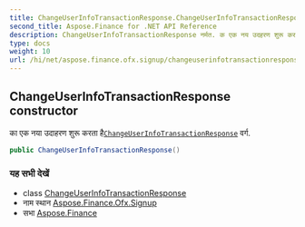 ```yaml
---
title: ChangeUserInfoTransactionResponse.ChangeUserInfoTransactionResponse
second_title: Aspose.Finance for .NET API Reference
description: ChangeUserInfoTransactionResponse नर्मत. क एक नय उदहरण शुरू करत हैChangeUserInfoTransactionResponse वर्ग.
type: docs
weight: 10
url: /hi/net/aspose.finance.ofx.signup/changeuserinfotransactionresponse/changeuserinfotransactionresponse/
---
```

## ChangeUserInfoTransactionResponse constructor

का एक नया उदाहरण शुरू करता है[`ChangeUserInfoTransactionResponse`](../) वर्ग.

```csharp
public ChangeUserInfoTransactionResponse()
```

### यह सभी देखें

* class [ChangeUserInfoTransactionResponse](../)
* नाम स्थान [Aspose.Finance.Ofx.Signup](../../changeuserinfotransactionresponse/)
* सभा [Aspose.Finance](../../../)


